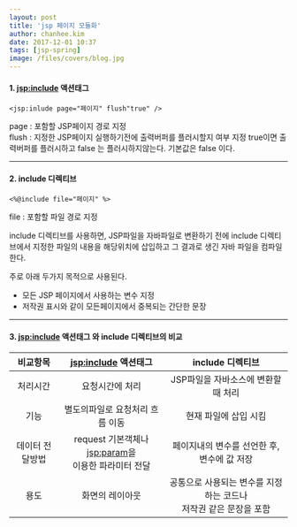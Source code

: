 ```yaml
---
layout: post
title: 'jsp 페이지 모듈화'
author: chanhee.kim
date: 2017-12-01 10:37
tags: [jsp-spring]
image: /files/covers/blog.jpg
---
```


#### 1. <jsp:include> 액션태그

```
<jsp:inlude page="페이지" flush"true" />
```

page : 포함할 JSP페이지 경로 지정 <br>
flush : 지정한 JSP페이지 실행하기전에 출력버퍼를 플러시할지 여부 지정 true이면 출력버퍼를 플러시하고 false 는 플러시하지않는다. 기본값은 false 이다.

---

#### 2. include 디렉티브

```
<%@include file="페이지" %>
```

file : 포함할 파일 경로 지정 <br>

include 디렉티브를 사용하면, JSP파일을 자바파일로 변환하기 전에 include 디렉티브에서 지정한 파일의 내용을 해당위치에 삽입하고 그 결과로 생긴 자바 파일을 컴파일 한다. <br>

주로 아래 두가지 목적으로 사용된다.
 - 모든 JSP 페이지에서 사용하는 변수 지정
 - 저작권 표시와 같이 모든페이지에서 중복되는 간단한 문장

---

#### 3. <jsp:include> 액션태그 와 include 디렉티브의 비교

 | 비교항목 | <jsp:include> 액션태그 | include 디렉티브|
 |:---:|:---:|:---:|
 |처리시간|요청시간에 처리|JSP파일을 자바소스에 변환할때 처리|
 |기능|별도의파일로 요청처리 흐름 이동|현재 파일에 삽입 시킴|
 |데이터 전달방법|request 기본객체나 <jsp:param>을 <br> 이용한 파라미터 전달| 페이지내의 변수를 선언한 후, 변수에 값 저장|
 |용도|화면의 레이아웃|공통으로 사용되는 변수를 지정하는 코드나 <br>저작권 같은 문장을 포함|
